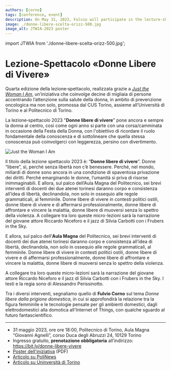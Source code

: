 ```yaml
---
authors: [corno]
tags: [conference, event]
description: On May 31, 2023, Fulvio will participate in the lecture-show organized yearly by the project "Just the Woman I Am", that will delve into the topic of freedom for women, explored from different points of view, both artistic and scientific.
image: ./donne-libere-scelta-orizz-500.jpg
image_alt: JTWIA-2023 poster
---
```


import JTWIA from './donne-libere-scelta-orizz-500.jpg';

# Lezione-Spettacolo «Donne Libere di Vivere»


Quarta edizione della lezione‑spettacolo, realizzata grazie a *[Just the Woman I Am](https://jtwia.org/)*, un’iniziativa che coinvolge decine di migliaia di persone accentrando l’attenzione sulla salute della donna, in ambito di prevenzione oncologica ma non solo, promossa dal CUS Torino, assieme all’Università di Torino e al Politecnico di Torino. 

La lezione‑spettacolo 2023 "**Donne libere di vivere**" pone ancora e sempre la donna al centro, così come ogni anno si parte con una corsa/camminata in occasione della Festa della Donna, con l'obiettivo di ricordare il ruolo fondamentale della conoscenza e di sottolineare che quella stessa conoscenza può coinvolgerci con leggerezza, persino con divertimento. 

<p className="text--center"><img src={JTWIA} alt="Just the Woman I Am"></img></p>


<!-- truncate -->


Il titolo della lezione spettacolo 2023 è: “**Donne libere di vivere**”. Donne “libere”, sì, perché senza libertà non c’è benessere. Perché, nel mondo, miliardi di donne sono ancora in una condizione di spaventosa privazione dei diritti. Perché emarginando le donne, l’umanità si priva di risorse inimmaginabili. E allora, sul palco dell’Aula Magna del Politecnico, sei brevi interventi di docenti dei due atenei torinesi daranno corpo e consistenza all’idea di libertà, declinandola, non solo in ossequio alle regole grammaticali, al femminile. Donne libere di vivere in contesti politici ostili, donne libere di vivere e di affermarsi professionalmente, donne libere di affrontare e vincere la malattia, donne libere di muoversi senza lo spettro della violenza. A collegare tra loro queste micro-lezioni sarà la narrazione del giovane attore Riccardo Niceforo e il jazz di Silvia Carbotti con i Frubers in the Sky.


E allora, sul palco dell’**Aula Magna** del Politecnico, sei brevi interventi di docenti dei due atenei torinesi daranno corpo e consistenza all’idea di libertà, declinandola, non solo in ossequio alle regole grammaticali, al femminile. Donne libere di vivere in contesti politici ostili, donne libere di vivere e di affermarsi professionalmente, donne libere di affrontare e vincere la malattia, donne libere di muoversi senza lo spettro della violenza. 

A collegare tra loro queste micro-lezioni sarà la narrazione del giovane attore Riccardo Niceforo e il jazz di Silvia Carbotti con i Frubers in the Sky. I testi e la regia sono di Alessandro Perissinotto.

Tra i diversi interventi, segnaliamo quello di **Fulvio Corno** sul tema *Donne libere dalla prigione domestica*, in cui si approfondirà la relazione tra la figura femminile e le tecnologie pensate per gli ambienti domestici, dagli elettrodomestici alla domotica all'Internet of Things, con qualche sguardo al futuro fantascientifico.

---

- 31 maggio 2023, ore ore 18:00, Politecnico di Torino, Aula Magna “Giovanni Agnelli”, corso Duca degli Abruzzi 24, 10129 Torino
- Ingresso gratuito, **prenotazione obbligatoria** all’indirizzo: https://bit.ly/donne-libere-vivere
- [Poster dell'iniziativa](./donne-libere-vivere-poster.pdf) (PDF)
- [Articolo su PoliNews](https://www.polito.it/ateneo/comunicazione-e-ufficio-stampa/appuntamenti/news?idn=20835)
- [Articolo su Uninversità di Torino](https://www.unito.it/eventi/donne-libere-di-vivere-lezione-spettacolo-2023)